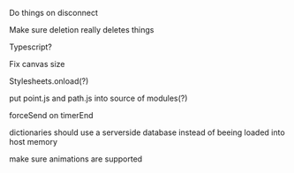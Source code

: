 Do things on disconnect

Make sure deletion really deletes things

Typescript?

Fix canvas size

Stylesheets.onload(?)

put point.js and path.js into source of modules(?)

forceSend on timerEnd

dictionaries should use a serverside database instead of beeing loaded into host memory

make sure animations are supported
